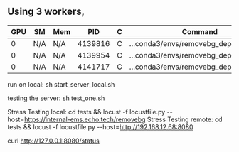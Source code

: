 ## Using 3 workers, 
| GPU | SM | Mem | PID | C | Command | Memory |
|-----|----|----|-----|---|---------|--------|
| 0 | N/A | N/A | 4139816 | C | ...conda3/envs/removebg_dep/bin/python | 4788MiB |
| 0 | N/A | N/A | 4139954 | C | ...conda3/envs/removebg_dep/bin/python | 4788MiB |
| 0 | N/A | N/A | 4141717 | C | ...conda3/envs/removebg_dep/bin/python | 4788MiB |

run on local: sh start_server_local.sh

testing the server: sh test_one.sh

Stress Testing local: cd tests && locust -f locustfile.py --host=https://internal-ems.echo.tech/removebg
Stress Testing remote: cd tests && locust -f locustfile.py --host=http://192.168.12.68:8080

curl http://127.0.0.1:8080/status
